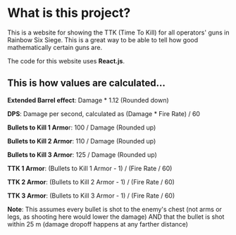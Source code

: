 # What is this project?
This is a website for showing the TTK (Time To Kill) for all operators' guns in Rainbow Six Siege. This is a great way to be able to tell how good mathematically certain guns are.

The code for this website uses **React.js**.

## This is how values are calculated...

**Extended Barrel effect**: Damage * 1.12 (Rounded down)

**DPS**: Damage per second, calculated as (Damage * Fire Rate) / 60

**Bullets to Kill 1 Armo**r: 100 / Damage (Rounded up)

**Bullets to Kill 2 Armor**: 110 / Damage (Rounded up)

**Bullets to Kill 3 Armor**: 125 / Damage (Rounded up)

**TTK 1 Armor**: (Bullets to Kill 1 Armor - 1) / (Fire Rate / 60)

**TTK 2 Armor**: (Bullets to Kill 2 Armor - 1) / (Fire Rate / 60)

**TTK 3 Armor**: (Bullets to Kill 3 Armor - 1) / (Fire Rate / 60)

**Note**: This assumes every bullet is shot to the enemy's chest (not arms or legs, as shooting here would lower the damage) AND that the bullet is shot within 25 m (damage dropoff happens at any farther distance)